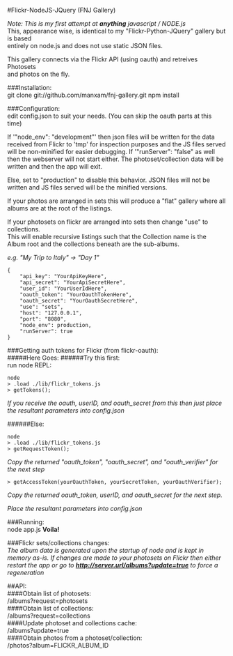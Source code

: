 #Flickr-NodeJS-JQuery (FNJ Gallery)

*Note: This is my first attempt at **anything** javascript / NODE.js*  
This, appearance wise, is identical to my "Flickr-Python-JQuery" gallery but is based  
entirely on node.js and does not use static JSON files.  

This gallery connects via the Flickr API (using oauth) and retreives Photosets  
and photos on the fly.  

###Installation:  
    git clone git://github.com/manxam/fnj-gallery.git
    npm install

###Configuration:  
edit config.json to suit your needs. 
(You can skip the oauth parts at this time)  

If '"node_env": "development"' then json files will be written for the data received from
Flickr to 'tmp' for inspection purposes and the JS files served will be non-minified for easier debugging. 
If '"runServer": "false" as well then the webserver will not start either. The photoset/collection data will be written and then the app
will exit.  

Else, set to "production" to disable this behavior. JSON files will not be written and JS files served will be the minified versions.    

If your photos are arranged in sets this will produce a "flat" gallery where
all albums are at the root of the listings.  

If your photosets on flickr are arranged into sets then change "use" to collections.  
This will enable recursive listings such that the Collection name is the Album
root and the collections beneath are the sub-albums.  

_e.g. "My Trip to Italy" -> "Day 1"_
    
    {
        "api_key": "YourApiKeyHere", 
        "api_secret": "YourApiSecretHere", 
        "user_id": "YourUserIdHere", 
        "oauth_token": "YourOauthTokenHere", 
        "oauth_secret": "YourOauthSecretHere", 
        "use": "sets",
        "host": "127.0.0.1", 
        "port": "8080", 
        "node_env": production, 
        "runServer": true
    }  

###Getting auth tokens for Flickr (from flickr-oauth):  
#####Here Goes:
######Try this first:  
run node REPL:

    node
    > .load ./lib/flickr_tokens.js
    > getTokens();
*If you receive the oauth, userID, and oauth_secret from this then just place the resultant parameters into config.json*  

######Else: 

    node
    > .load ./lib/flickr_tokens.js
    > getRequestToken();

*Copy the returned "oauth_token", "oauth_secret", and "oauth_verifier" for the next step*  

    > getAccessToken(yourOauthToken, yourSecretToken, yourOauthVerifier);

*Copy the returned oauth_token, userID, and oauth_secret for the next step.*  

*Place the resultant parameters into config.json*

###Running:  
    node app.js
**Voila!**

###Flickr sets/collections changes:  
*The album data is generated upon the startup of node and is kept in memory as-is. If changes are made to your photosets on Flickr then either restart the app or go to **http://server.url/albums?update=true** to force a regeneration*  

##API:  
####Obtain list of photosets:  
    /albums?request=photosets  
####Obtain list of collections:  
    /albums?request=collections  
####Update photoset and collections cache:  
    /albums?update=true  
####Obtain photos from a photoset/collection:  
    /photos?album=FLICKR_ALBUM_ID  

